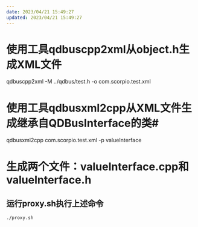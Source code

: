 ```yaml
---
date: 2023/04/21 15:49:27
updated: 2023/04/21 15:49:27
---
```


# 使用工具qdbuscpp2xml从object.h生成XML文件
qdbuscpp2xml -M ../qdbus/test.h -o com.scorpio.test.xml

# 使用工具qdbusxml2cpp从XML文件生成继承自QDBusInterface的类#
qdbusxml2cpp com.scorpio.test.xml -p valueInterface
# 生成两个文件：valueInterface.cpp和valueInterface.h

## 运行proxy.sh执行上述命令
```
./proxy.sh
```
